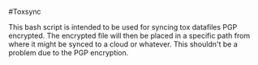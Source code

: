 #Toxsync

This bash script is intended to be used for syncing tox datafiles PGP encrypted. The encrypted file will then be placed in a specific path from where it might be synced to a cloud or whatever. This shouldn't be a problem due to the PGP encryption.
